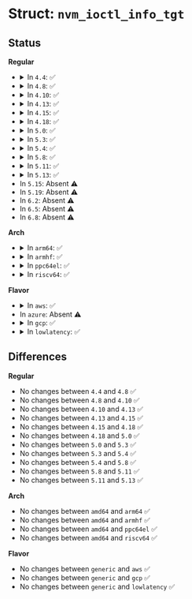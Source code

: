 # Struct: <code>nvm_ioctl_info_tgt</code>

## Status
<b>Regular</b>
<ul>
<li>
<details>
<summary>In <code>4.4</code>: ✅</summary>

```c
struct nvm_ioctl_info_tgt {
    __u32 version[3];
    __u32 reserved;
    char tgtname[48];
};
```
</details>
</li>
<li>
<details>
<summary>In <code>4.8</code>: ✅</summary>

```c
struct nvm_ioctl_info_tgt {
    __u32 version[3];
    __u32 reserved;
    char tgtname[48];
};
```
</details>
</li>
<li>
<details>
<summary>In <code>4.10</code>: ✅</summary>

```c
struct nvm_ioctl_info_tgt {
    __u32 version[3];
    __u32 reserved;
    char tgtname[48];
};
```
</details>
</li>
<li>
<details>
<summary>In <code>4.13</code>: ✅</summary>

```c
struct nvm_ioctl_info_tgt {
    __u32 version[3];
    __u32 reserved;
    char tgtname[48];
};
```
</details>
</li>
<li>
<details>
<summary>In <code>4.15</code>: ✅</summary>

```c
struct nvm_ioctl_info_tgt {
    __u32 version[3];
    __u32 reserved;
    char tgtname[48];
};
```
</details>
</li>
<li>
<details>
<summary>In <code>4.18</code>: ✅</summary>

```c
struct nvm_ioctl_info_tgt {
    __u32 version[3];
    __u32 reserved;
    char tgtname[48];
};
```
</details>
</li>
<li>
<details>
<summary>In <code>5.0</code>: ✅</summary>

```c
struct nvm_ioctl_info_tgt {
    __u32 version[3];
    __u32 reserved;
    char tgtname[48];
};
```
</details>
</li>
<li>
<details>
<summary>In <code>5.3</code>: ✅</summary>

```c
struct nvm_ioctl_info_tgt {
    __u32 version[3];
    __u32 reserved;
    char tgtname[48];
};
```
</details>
</li>
<li>
<details>
<summary>In <code>5.4</code>: ✅</summary>

```c
struct nvm_ioctl_info_tgt {
    __u32 version[3];
    __u32 reserved;
    char tgtname[48];
};
```
</details>
</li>
<li>
<details>
<summary>In <code>5.8</code>: ✅</summary>

```c
struct nvm_ioctl_info_tgt {
    __u32 version[3];
    __u32 reserved;
    char tgtname[48];
};
```
</details>
</li>
<li>
<details>
<summary>In <code>5.11</code>: ✅</summary>

```c
struct nvm_ioctl_info_tgt {
    __u32 version[3];
    __u32 reserved;
    char tgtname[48];
};
```
</details>
</li>
<li>
<details>
<summary>In <code>5.13</code>: ✅</summary>

```c
struct nvm_ioctl_info_tgt {
    __u32 version[3];
    __u32 reserved;
    char tgtname[48];
};
```
</details>
</li>
<li>
In <code>5.15</code>: Absent ⚠️
</li>
<li>
In <code>5.19</code>: Absent ⚠️
</li>
<li>
In <code>6.2</code>: Absent ⚠️
</li>
<li>
In <code>6.5</code>: Absent ⚠️
</li>
<li>
In <code>6.8</code>: Absent ⚠️
</li>
</ul>
<b>Arch</b>
<ul>
<li>
<details>
<summary>In <code>arm64</code>: ✅</summary>

```c
struct nvm_ioctl_info_tgt {
    __u32 version[3];
    __u32 reserved;
    char tgtname[48];
};
```
</details>
</li>
<li>
<details>
<summary>In <code>armhf</code>: ✅</summary>

```c
struct nvm_ioctl_info_tgt {
    __u32 version[3];
    __u32 reserved;
    char tgtname[48];
};
```
</details>
</li>
<li>
<details>
<summary>In <code>ppc64el</code>: ✅</summary>

```c
struct nvm_ioctl_info_tgt {
    __u32 version[3];
    __u32 reserved;
    char tgtname[48];
};
```
</details>
</li>
<li>
<details>
<summary>In <code>riscv64</code>: ✅</summary>

```c
struct nvm_ioctl_info_tgt {
    __u32 version[3];
    __u32 reserved;
    char tgtname[48];
};
```
</details>
</li>
</ul>
<b>Flavor</b>
<ul>
<li>
<details>
<summary>In <code>aws</code>: ✅</summary>

```c
struct nvm_ioctl_info_tgt {
    __u32 version[3];
    __u32 reserved;
    char tgtname[48];
};
```
</details>
</li>
<li>
In <code>azure</code>: Absent ⚠️
</li>
<li>
<details>
<summary>In <code>gcp</code>: ✅</summary>

```c
struct nvm_ioctl_info_tgt {
    __u32 version[3];
    __u32 reserved;
    char tgtname[48];
};
```
</details>
</li>
<li>
<details>
<summary>In <code>lowlatency</code>: ✅</summary>

```c
struct nvm_ioctl_info_tgt {
    __u32 version[3];
    __u32 reserved;
    char tgtname[48];
};
```
</details>
</li>
</ul>

## Differences
<b>Regular</b>
<ul>
<li>
No changes between <code>4.4</code> and <code>4.8</code> ✅
</li>
<li>
No changes between <code>4.8</code> and <code>4.10</code> ✅
</li>
<li>
No changes between <code>4.10</code> and <code>4.13</code> ✅
</li>
<li>
No changes between <code>4.13</code> and <code>4.15</code> ✅
</li>
<li>
No changes between <code>4.15</code> and <code>4.18</code> ✅
</li>
<li>
No changes between <code>4.18</code> and <code>5.0</code> ✅
</li>
<li>
No changes between <code>5.0</code> and <code>5.3</code> ✅
</li>
<li>
No changes between <code>5.3</code> and <code>5.4</code> ✅
</li>
<li>
No changes between <code>5.4</code> and <code>5.8</code> ✅
</li>
<li>
No changes between <code>5.8</code> and <code>5.11</code> ✅
</li>
<li>
No changes between <code>5.11</code> and <code>5.13</code> ✅
</li>
</ul>
<b>Arch</b>
<ul>
<li>
No changes between <code>amd64</code> and <code>arm64</code> ✅
</li>
<li>
No changes between <code>amd64</code> and <code>armhf</code> ✅
</li>
<li>
No changes between <code>amd64</code> and <code>ppc64el</code> ✅
</li>
<li>
No changes between <code>amd64</code> and <code>riscv64</code> ✅
</li>
</ul>
<b>Flavor</b>
<ul>
<li>
No changes between <code>generic</code> and <code>aws</code> ✅
</li>
<li>
No changes between <code>generic</code> and <code>gcp</code> ✅
</li>
<li>
No changes between <code>generic</code> and <code>lowlatency</code> ✅
</li>
</ul>
